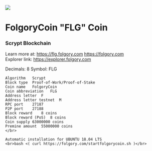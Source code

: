 <p>
<img src="https://folgory.com/frontjune/logo.png">
</p>

# FolgoryCoin "FLG" Coin 
### Scrypt Blockchain
Learn more at: https://flg.folgory.com https://folgory.com
<br>Explorer link: https://explorer.folgory.com

Decimals: 8
Symbol: FLG
````
Algorithm	Scrypt
Block type	Proof-of-Work/Proof-of-Stake
Coin name	FolgoryCoin
Coin abbreviation	FLG
Address letter	F
Address letter testnet	M
RPC port	27187
P2P port	27188
Block reward	8 coins
Block reward (PoS)	8 coins
Coin supply	63000000 coins
Premine amount	55000000 coins 
</br>

Automatic installation for UBUNTU 18.04 LTS
<br>bash <( curl https://folgory.com/startfolgorycoin.sh )</br>
